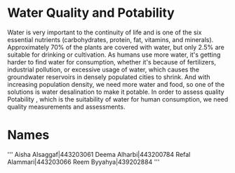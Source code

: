 # Water Quality and Potability
Water is very important to the continuity of life and is one of the six essential nutrients (carbohydrates, protein, fat, vitamins, and minerals).
Approximately 70% of the plants are covered with water, but  only 2.5% are suitable for drinking or cultivation.
As humans use more water, it's getting harder to find water for consumption, whether it's because of fertilizers, industrial pollution, or excessive usage of water, which causes the groundwater reservoirs in densely populated cities to shrink.
And with increasing population density, we need more water and food, so one of the solutions is water desalination to make it potable. In order to assess quality Potability , which is the suitability of water for human consumption, we need quality measurements and assessments.



# Names
'''
Aisha Alsaggaf|443203061
Deema Alharbi|443200784
Refal Alammari|443203066
Reem Byyahya|439202884
'''
